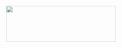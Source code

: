 <p align="center"><a href="https://dashboard.heroku.com/new?templat=https://github.com/Akash8t2/Ak-X-MUSIC"> <img src="https://img.shields.io/badge/Deploy%20On%20Heroku-green?style=for-the-badge&logo=heroku" width="300" height="100"/></a></p>
